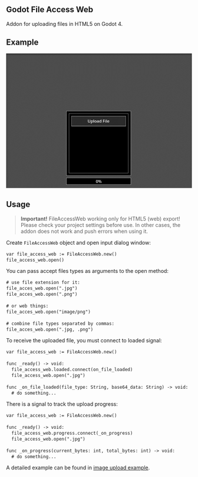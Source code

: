 ## Godot File Access Web
Addon for uploading files in HTML5 on Godot 4.

## Example
<p align="center">
  <img width="600" src="docs/example.gif" alt="Example">
</p>

## Usage

> **Important!** FileAccessWeb working only for HTML5 (web) export! Please check your project settings before use. In other cases, the addon does not work and push errors when using it.

Create `FileAccessWeb` object and open input dialog window:

```gdscript
var file_access_web := FileAccessWeb.new()
file_access_web.open()
```

You can pass accept files types as arguments to the open method:

```gdscript
# use file extension for it:
file_acces_web.open(".jpg")
file_acces_web.open(".png")

# or web things:
file_acces_web.open("image/png")

# combine file types separated by commas:
file_acces_web.open(".jpg, .png")
```

To receive the uploaded file, you must connect to loaded signal:

```gdscript
var file_access_web := FileAccessWeb.new()

func _ready() -> void:
  file_access_web.loaded.connect(on_file_loaded)
  file_access_web.open(".jpg")

func _on_file_loaded(file_type: String, base64_data: String) -> void:
  # do something...
```

There is a signal to track the upload progress:

```gdscript
var file_access_web := FileAccessWeb.new()

func _ready() -> void:
  file_access_web.progress.connect(_on_progress)
  file_access_web.open(".jpg")

func _on_progress(current_bytes: int, total_bytes: int) -> void:
  # do something...
```

A detailed example can be found in [image upload example](/addons/FileAccessWeb/examples/file_access_web_image_example.gd).
